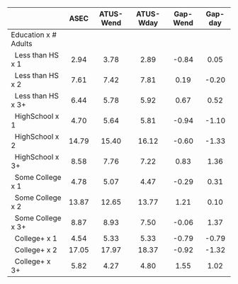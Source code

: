 
|                      |         ASEC |    ATUS-Wend |    ATUS-Wday |     Gap-Wend |      Gap-day |
| -------------------- | :----------: | :----------: | :----------: | :----------: | :----------: |
| Education x # Adults |              |              |              |              |              |
| &nbsp;&nbsp;Less than HS x 1 |         2.94 |         3.78 |         2.89 |        -0.84 |         0.05 |
| &nbsp;&nbsp;Less than HS x 2 |         7.61 |         7.42 |         7.81 |         0.19 |        -0.20 |
| &nbsp;&nbsp;Less than HS x 3+ |         6.44 |         5.78 |         5.92 |         0.67 |         0.52 |
| &nbsp;&nbsp;HighSchool x 1 |         4.70 |         5.64 |         5.81 |        -0.94 |        -1.10 |
| &nbsp;&nbsp;HighSchool x 2 |        14.79 |        15.40 |        16.12 |        -0.60 |        -1.33 |
| &nbsp;&nbsp;HighSchool x 3+ |         8.58 |         7.76 |         7.22 |         0.83 |         1.36 |
| &nbsp;&nbsp;Some College x 1 |         4.78 |         5.07 |         4.47 |        -0.29 |         0.31 |
| &nbsp;&nbsp;Some College x 2 |        13.87 |        12.65 |        13.77 |         1.21 |         0.10 |
| &nbsp;&nbsp;Some College x 3+ |         8.87 |         8.93 |         7.50 |        -0.06 |         1.37 |
| &nbsp;&nbsp;College+ x 1 |         4.54 |         5.33 |         5.33 |        -0.79 |        -0.79 |
| &nbsp;&nbsp;College+ x 2 |        17.05 |        17.97 |        18.37 |        -0.92 |        -1.32 |
| &nbsp;&nbsp;College+ x 3+ |         5.82 |         4.27 |         4.80 |         1.55 |         1.02 |

